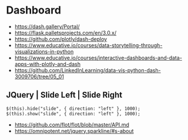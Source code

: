 # Dashboard

- https://dash.gallery/Portal/
- https://flask.palletsprojects.com/en/3.0.x/
- https://github.com/plotly/dash-deploy
- https://www.educative.io/courses/data-storytelling-through-visualizations-in-python
- https://www.educative.io/courses/interactive-dashboards-and-data-apps-with-plotly-and-dash
- https://github.com/LinkedInLearning/data-vis-python-dash-3009706/tree/05_01

## JQuery | Slide Left | Slide Right

    $(this).hide("slide", { direction: "left" }, 1000);
    $(this).show("slide", { direction: "left" }, 1000);

- https://github.com/flot/flot/blob/master/API.md
- https://omnipotent.net/jquery.sparkline/#s-about
